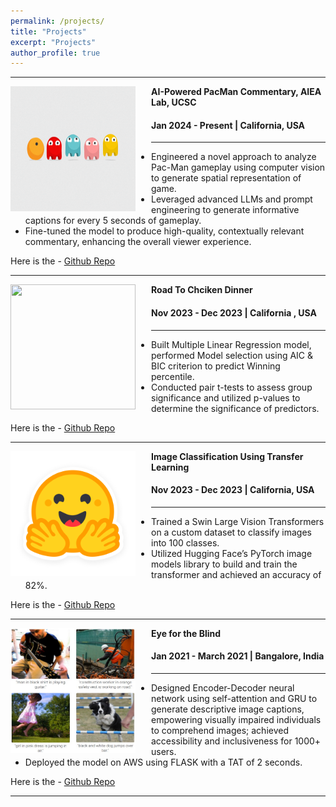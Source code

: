 ```yaml
---
permalink: /projects/
title: "Projects"
excerpt: "Projects"
author_profile: true
---
```


-----
<img align="left" height="200" width="200" src="../images/Pacman.gif" style="padding-right:25px">

**AI-Powered PacMan Commentary, AIEA Lab, UCSC**
#### Jan 2024 - Present | California, USA

-----
* Engineered a novel approach to analyze Pac-Man gameplay using computer vision to generate spatial representation of game.
* Leveraged advanced LLMs and prompt engineering to generate informative captions for every 5 seconds of gameplay.
* Fine-tuned the model to produce high-quality, contextually relevant commentary, enhancing the overall viewer experience.<br>

Here is the - [Github Repo](https://github.com/nisthaKumar/AutograderLLMPrompts)

-----
<img align="left" height="200" width="200" src="../images/pubg.gif" style="padding-right:25px">

**Road To Chciken Dinner**
#### Nov 2023 - Dec 2023 | California , USA

-----
* Built Multiple Linear Regression model, performed Model selection using AIC & BIC criterion to predict Winning percentile.
* Conducted pair t-tests to assess group significance and utilized p-values to determine the significance of predictors.

Here is the - [Github Repo](https://github.com/nisthaKumar/Road-To-Chicken-Dinner)

-----
<img align="left" height="200" width="200" src="../images/huggingFace.png" style="padding-right:25px">

**Image Classification Using Transfer Learning**
#### Nov 2023 - Dec 2023 | California, USA

-----
* Trained a Swin Large Vision Transformers on a custom dataset to classify images into 100 classes.
* Utilized Hugging Face’s PyTorch image models library to build and train the transformer and achieved an accuracy of 82%.<br>

Here is the - [Github Repo](https://github.com/nisthaKumar/Image-Classification-using-Transfer-Learning)

-----
<img align="left" height="200" width="200" src="../images/eyefortheblind.jpg" style="padding-right:25px">

**Eye for the Blind**
#### Jan 2021 - March 2021 | Bangalore, India

-----
* Designed Encoder-Decoder neural network using self-attention and GRU to generate descriptive image captions,
empowering visually impaired individuals to comprehend images; achieved accessibility and inclusiveness for 1000+ users.
* Deployed the model on AWS using FLASK with a TAT of 2 seconds.<br>

Here is the - [Github Repo](https://github.com/nisthaKumar/Eye-For-The-Blind)

-----


